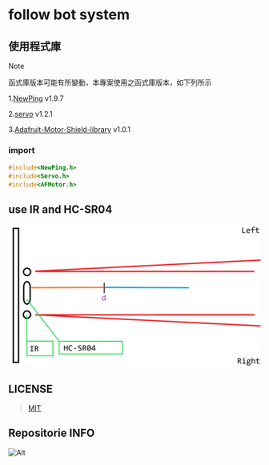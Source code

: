# follow bot system
## 使用程式庫
> [!NOTE]
> 函式庫版本可能有所變動，本專案使用之函式庫版本，如下列所示

1.[NewPing](https://bitbucket.org/teckel12/arduino-new-ping/wiki/Home) v1.9.7

2.[servo](https://github.com/arduino-libraries/Servo) v1.2.1

3.[Adafruit-Motor-Shield-library](https://github.com/adafruit/Adafruit-Motor-Shield-library) v1.0.1

### import
```ino
#include<NewPing.h>
#include<Servo.h>             
#include<AFMotor.h> 
```
## use IR and HC-SR04
![pic]( ./pic/device.png "icon" )
## LICENSE
>[MIT](./LICENSE)
## Repositorie INFO
![Alt](https://repobeats.axiom.co/api/embed/6fca80b118a96d6b3443a363faf0cc999a7ec30e.svg "Repobeats analytics image")